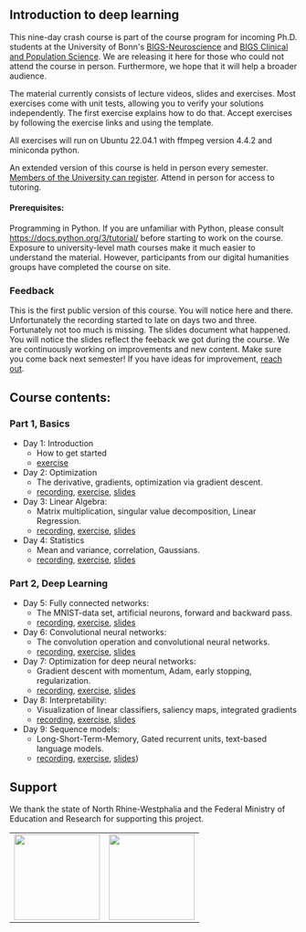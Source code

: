 ## Introduction to deep learning
This nine-day crash course is part of the course program for incoming Ph.D. students at the University of Bonn's [BIGS-Neuroscience](https://bigs-neuroscience.de/) and [BIGS Clinical and Population Science](https://bigs-clinpopscience.de/). We are releasing it here for those who could not attend the course in person. Furthermore, we hope that it will help a broader audience.

The material currently consists of lecture videos, slides and exercises.
Most exercises come with unit tests, allowing you to verify your solutions independently. The first exercise explains how to do that. Accept exercises by following the exercise links and using the template.

All exercises will run on Ubuntu 22.04.1 with ffmpeg version 4.4.2 and miniconda python.

An extended version of this course is held in person every semester. [Members of the University can register](https://www.hpc.uni-bonn.de/en/training/courses/ml_intro). Attend in person for access to tutoring. 


#### Prerequisites:
Programming in Python. If you are unfamiliar with Python, please consult https://docs.python.org/3/tutorial/ before starting to work on the course.
Exposure to university-level math courses make it much easier to understand the material. However, participants from our digital humanities groups have completed the course on site.


### Feedback
This is the first public version of this course. You will notice here and there. Unfortunately the recording started to late on days two and three. Fortunately not too much is missing. The slides document what happened. You will notice the slides reflect the feeback we got during the course. We are continuously working on improvements and new content. Make sure you come back next semester! If you have ideas for improvement, [reach out](https://www.dice.uni-bonn.de/hpca/de/hpca-lab-mitarbeiter/dr-moritz-wolter).


## Course contents:

### Part 1, Basics
- Day 1: Introduction
    - How to get started
    - [exercise](https://github.com/Deep-Learning-with-Jax/day_01_exercise_intro)
- Day 2: Optimization
    - The derivative, gradients, optimization via gradient descent.
    - [recording](https://uni-bonn.sciebo.de/s/8W7P94GSBmMsdOs), [exercise](https://github.com/Deep-Learning-with-Jax/day_02_exercise_optimization),  [slides](https://uni-bonn.sciebo.de/s/fI9v8QmIm1O1wc2) 
- Day 3:   Linear Algebra:
   - Matrix multiplication, singular value decomposition, Linear Regression.
   - [recording](https://uni-bonn.sciebo.de/s/w5smMgZSHZU53qf), [exercise](https://github.com/Deep-Learning-with-Jax/day_03_exercise_algebra), [slides](https://uni-bonn.sciebo.de/s/2r7NA3KWIuaJNdy)
- Day 4:  Statistics
   - Mean and variance, correlation, Gaussians.
   - [recording](https://uni-bonn.sciebo.de/s/fA7HqygB3KBiu4l), [exercise](https://github.com/Deep-Learning-with-Jax/day_04_exercise_statistics), [slides](https://uni-bonn.sciebo.de/s/BmxW2qAzIhVnpnU)

### Part 2, Deep Learning
- Day 5: Fully connected networks:
    -  The MNIST-data set, artificial neurons, forward and backward pass.
    -  [recording](https://uni-bonn.sciebo.de/s/OQoPHoIAxVJEBPj), [exercise](https://github.com/Deep-Learning-with-Jax/day_05_exercise_neural_networks), [slides](https://uni-bonn.sciebo.de/s/dAILvtcj5FWoke1)
- Day 6: Convolutional neural networks:
    -  The convolution operation and convolutional neural networks.
    -  [recording](https://uni-bonn.sciebo.de/s/A7yBH42clJC87hM), [exercise](https://github.com/Deep-Learning-with-Jax/day_06_exercise_cnn), [slides](https://uni-bonn.sciebo.de/s/wC9OVeHqO1OLiB4)
- Day 7: Optimization for deep neural networks:
    -  Gradient descent with momentum, Adam, early stopping, regularization.
    -  [recording](https://uni-bonn.sciebo.de/s/X6iAaPgCALsZtNk), [exercise](https://github.com/Deep-Learning-with-Jax/day_07_exercise_brain_decode), [slides](https://uni-bonn.sciebo.de/s/rWJRhQAGVkhpZwA)
- Day 8: Interpretability:
    - Visualization of linear classifiers, saliency maps, integrated gradients
    - [recording](https://uni-bonn.sciebo.de/s/v7BERpB3KGN0m4m), [exercise](https://github.com/Deep-Learning-with-Jax/day_08_exercise_interpretability), [slides](https://uni-bonn.sciebo.de/s/H7suTOhvj4ECko6)
- Day 9: Sequence models:
    - Long-Short-Term-Memory, Gated recurrent units, text-based language models.
    - [recording](https://uni-bonn.sciebo.de/s/H2QWgA78IIkdDJ1), [exercise](https://github.com/Deep-Learning-with-Jax/day_09_exercise_sequence_processing), [slides](https://uni-bonn.sciebo.de/s/g56Hh4lNja6A39S))


## Support

We thank the state of North Rhine-Westphalia and the Federal Ministry of Education and Research for supporting this project.

<table>
<tr>
    <td><img src="https://github.com/Machine-Learning-Foundations/.github/blob/main/profile/img/nrw-logo.png" height="150"></td>
    <td><img src="https://github.com/Machine-Learning-Foundations/.github/blob/main/profile/img/BMBF_gefoerdert_2017_en.jpg" height="150"></td>
</tr>
</table>
